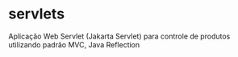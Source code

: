 # servlets
Aplicação Web Servlet (Jakarta Servlet) para controle de produtos utilizando padrão  MVC, Java Reflection
